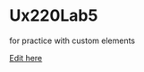 # Ux220Lab5
for practice with custom elements

[Edit here](https://diy-pwa.dev/~/gh/clara-m00/Ux220Lab5)
